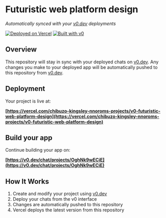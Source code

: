 # Futuristic web platform design

*Automatically synced with your [v0.dev](https://v0.dev) deployments*

[![Deployed on Vercel](https://img.shields.io/badge/Deployed%20on-Vercel-black?style=for-the-badge&logo=vercel)](https://vercel.com/chibuzo-kingsley-nnoroms-projects/v0-futuristic-web-platform-design)
[![Built with v0](https://img.shields.io/badge/Built%20with-v0.dev-black?style=for-the-badge)](https://v0.dev/chat/projects/OghNk9wECiE)

## Overview

This repository will stay in sync with your deployed chats on [v0.dev](https://v0.dev).
Any changes you make to your deployed app will be automatically pushed to this repository from [v0.dev](https://v0.dev).

## Deployment

Your project is live at:

**[https://vercel.com/chibuzo-kingsley-nnoroms-projects/v0-futuristic-web-platform-design](https://vercel.com/chibuzo-kingsley-nnoroms-projects/v0-futuristic-web-platform-design)**

## Build your app

Continue building your app on:

**[https://v0.dev/chat/projects/OghNk9wECiE](https://v0.dev/chat/projects/OghNk9wECiE)**

## How It Works

1. Create and modify your project using [v0.dev](https://v0.dev)
2. Deploy your chats from the v0 interface
3. Changes are automatically pushed to this repository
4. Vercel deploys the latest version from this repository